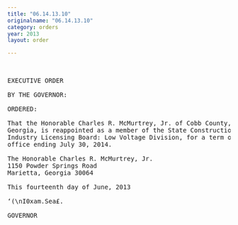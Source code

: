 ```yaml
---
title: "06.14.13.10"
originalname: "06.14.13.10"
category: orders
year: 2013
layout: order

---
```

<pre>
 

EXECUTIVE ORDER

BY THE GOVERNOR:

ORDERED:

That the Honorable Charles R. McMurtrey, Jr. of Cobb County,
Georgia, is reappointed as a member of the State Construction
Industry Licensing Board: Low Voltage Division, for a term of
office ending July 30, 2014.

The Honorable Charles R. McMurtrey, Jr.
1150 Powder Springs Road
Marietta, Georgia 30064

This fourteenth day of June, 2013

‘(\nI0xam.Sea£.

GOVERNOR

</pre>
